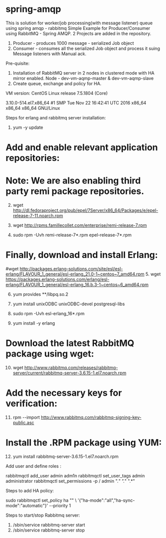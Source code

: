 # spring-amqp
This is solution for worker/job processing(with message listener) queue using spring amqp - rabbitmq 
Simple Example for Producer/Consumer using RabbitMQ - Spring AMQP.
2 Projects are added in the repository.
1. Producer - produces 1000 message - serialized Job object
2. Consumer - consumes all the serialized Job object and process it suing Message listeners with Manual ack.

Pre-quisite:
1. Installation of RabbitMQ server in 2 nodes in clustered mode with HA mirror enabled. Node - dev-vm-aqmp-master & dev-vm-aqmp-slave
2. Create queue, exchange and policy for HA.

VM version:
CentOS Linux release 7.5.1804 (Core)

3.10.0-514.el7.x86_64 #1 SMP Tue Nov 22 16:42:41 UTC 2016 x86_64 x86_64 x86_64 GNU/Linux

Steps for erlang and rabbitmq server installation:

1. yum -y update

# Add and enable relevant application repositories:
# Note: We are also enabling third party remi package repositories.
2. wget http://dl.fedoraproject.org/pub/epel/7Server/x86_64/Packages/e/epel-release-7-11.noarch.rpm
3. wget http://rpms.famillecollet.com/enterprise/remi-release-7.rpm

4. sudo rpm -Uvh remi-release-7*.rpm epel-release-7*.rpm

# Finally, download and install Erlang:
#wget http://packages.erlang-solutions.com/site/esl/esl-erlang/FLAVOUR_1_general/esl-erlang_21.0-1~centos~7_amd64.rpm
5. wget https://packages.erlang-solutions.com/erlang/esl-erlang/FLAVOUR_1_general/esl-erlang_16.b.3-1~centos~6_amd64.rpm

6. yum provides **/libpq.so.2
7. yum install unixODBC unixODBC-devel postgresql-libs
8. sudo rpm -Uvh esl-erlang_16*.rpm

9. yum install -y erlang

# Download the latest RabbitMQ package using wget:
10. wget http://www.rabbitmq.com/releases/rabbitmq-server/current/rabbitmq-server-3.6.15-1.el7.noarch.rpm

# Add the necessary keys for verification:
11. rpm --import http://www.rabbitmq.com/rabbitmq-signing-key-public.asc

# Install the .RPM package using YUM:
12. yum install rabbitmq-server-3.6.15-1.el7.noarch.rpm

Add user and define roles :

rabbitmqctl add_user admin adm1n
rabbitmqctl set_user_tags admin administrator
rabbitmqctl set_permissions -p / admin ".*" ".*" ".*"

Steps to add HA policy:

sudo rabbitmqctl set_policy ha "" \ '{"ha-mode":"all","ha-sync-mode":"automatic"}' --priority 1

Steps to start/stop Rabbitmq server:

1. /sbin/service rabbitmq-server start
2. /sbin/service rabbitmq-server stop
